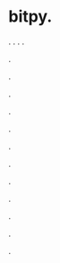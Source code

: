# bitpy.
.
.
.
.












.






















































.
























.



























.

















































































.































































.































































































.















.


































































.
























































































.




.






.



















